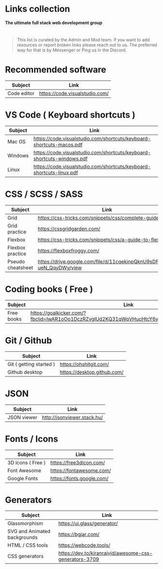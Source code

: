 
# Links collection

#### The ultimate full stack web development group

#

#

> This list is curated by the Admin and Mod team. If you want to add resources or report broken links please reach out to us.
> The preferred way for that is by Messenger or Ping us in the Discord.

###

# Recommended software

| Subject     | Link                           |
| ----------- | ------------------------------ |
| Code editor | https://code.visualstudio.com/ |

# VS Code ( Keyboard shortcuts )

| Subject | Link                                                                   |
| ------- | ---------------------------------------------------------------------- |
| Mac OS  | https://code.visualstudio.com/shortcuts/keyboard-shortcuts-macos.pdf   |
| Windows | https://code.visualstudio.com/shortcuts/keyboard-shortcuts-windows.pdf |
| Linux   | https://code.visualstudio.com/shortcuts/keyboard-shortcuts-linux.pdf   |

# CSS / SCSS / SASS

| Subject           | Link                                                                   |
| ----------------- | ---------------------------------------------------------------------- |
| Grid              | https://css-tricks.com/snippets/css/complete-guide-grid/               |
| Grid practice     | https://cssgridgarden.com/                                             |
| Flexbox           | https://css-tricks.com/snippets/css/a-guide-to-flexbox/                |
| Flexbox practice  | https://flexboxfroggy.com/                                             |
| Pseudo cheatsheet | https://drive.google.com/file/d/11cqekinpQknU9sDFddJ7c-ueN_QqyDWy/view |

# Coding books ( Free )

| Subject    | Link                                                                                         |
| ---------- | -------------------------------------------------------------------------------------------- |
| Free books | https://goalkicker.com/?fbclid=IwAR1oOo1DczRZygIUd2KQ31qWqVHucHtcY6ylYVcj7pzFKGrwKFbXE_icumw |

# Git / Github

| Subject                 | Link                        |
| ----------------------- | --------------------------- |
| Git ( getting started ) | https://ohshitgit.com/      |
| Github desktop          | https://desktop.github.com/ |

# JSON

| Subject     | Link                        |
| ----------- | --------------------------- |
| JSON viewer | http://jsonviewer.stack.hu/ |

# Fonts / Icons

| Subject           | Link                      |
| ----------------- | ------------------------- |
| 3D icons ( Free ) | https://free3dicon.com/   |
| Font Awesome      | https://fontawesome.com/  |
| Google Fonts      | https://fonts.google.com/ |

# Generators

| Subject                      | Link                                                       |
| ---------------------------- | ---------------------------                                |
| Glassmorphism                | https://ui.glass/generator/                                |
| SVG and Animated backgrounds | https://bgjar.com/                                         |
| HTML / CSS tools             | https://webcode.tools/                                     |
| CSS generators               | https://dev.to/kiranrajvjd/awesome-css-generators-3709     |



